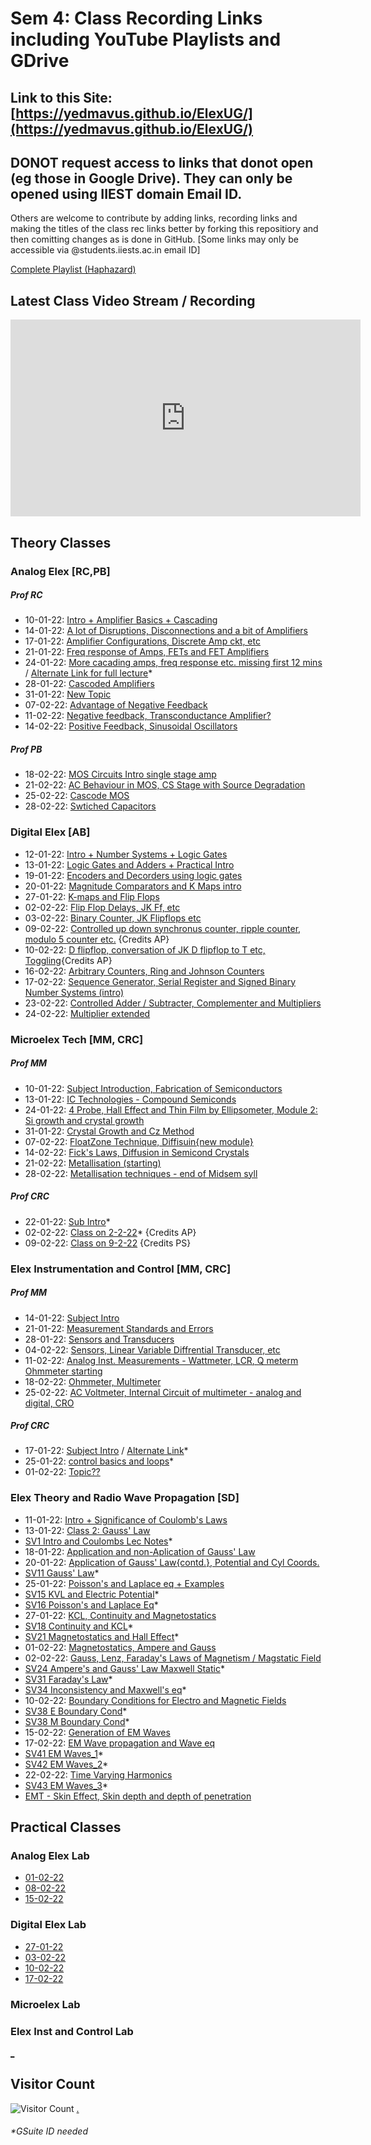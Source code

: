 # Sem 4: Class Recording Links including YouTube Playlists and GDrive 

## Link to this Site: [https://yedmavus.github.io/ElexUG/](https://yedmavus.github.io/ElexUG/)

## DONOT request access to links that donot open (eg those in Google Drive). They can only be opened using IIEST domain Email ID.

Others are welcome to contribute by adding links, recording links and making the titles of the class rec links better by forking this repositiory and then comitting changes as is done in GitHub.
[Some links may only be accessible via @students.iiests.ac.in email ID]

[Complete Playlist (Haphazard)](https://www.youtube.com/playlist?list=PLY70atkmIfpOF_SEZL1h6ubCxGF-K3kfB)
## Latest Class Video Stream / Recording

<iframe width="560" height="315" src="https://www.youtube.com/embed/videoseries?list=PLY70atkmIfpOF_SEZL1h6ubCxGF-K3kfB" title="YouTube video player" frameborder="0" allow="accelerometer; clipboard-write;
gyroscope; encrypted-media; picture-in-picture" allowfullscreen></iframe>


## Theory Classes

### Analog Elex [RC,PB]

##### Prof RC
- 10-01-22: [Intro + Amplifier Basics + Cascading](https://www.youtube.com/watch?v=5-rYFTE1hwE)
- 14-01-22: [A lot of Disruptions, Disconnections and a bit of Amplifiers](https://youtu.be/aQ3OY9YpyEU&t=36m12s)
- 17-01-22: [Amplifier Configurations, Discrete Amp ckt, etc](https://youtu.be/S2yNNsj64Ts)
- 21-01-22: [Freq response of Amps, FETs and FET Amplifiers](https://youtu.be/StlzfyD4XVE)
- 24-01-22: [More cacading amps, freq  response etc. missing first 12 mins](https://www.youtube.com/watch?v=1UelWy9ZLTU) / [Alternate Link for full lecture](https://drive.google.com/file/d/1PYAev_SaGArgrnlAa0eFpvcBTyhKOBNm/view?usp=sharing)*
- 28-01-22: [Cascoded Amplifiers](https://youtu.be/0S4xJyKIrUw)
- 31-01-22: [New Topic](https://www.youtube.com/watch?v=_s8--Sd5CMo)
- 07-02-22: [Advantage of Negative Feedback](https://youtu.be/kZ_NwEo__CI)
- 11-02-22: [Negative feedback, Transconductance Amplifier?](https://youtu.be/xcdzw4mhAxk)
- 14-02-22: [Positive Feedback, Sinusoidal Oscillators](https://www.youtube.com/watch?v=nV4Lb7xnQVE)

##### Prof PB
- 18-02-22: [MOS Circuits Intro single stage amp](https://youtu.be/wLkggJxqIkQ)
- 21-02-22: [AC Behaviour in MOS, CS Stage with Source Degradation](https://youtu.be/8IpLm6hgwI0)
- 25-02-22: [Cascode MOS](https://www.youtube.com/watch?v=f3h3FLsUBkQ)
- 28-02-22: [Swtiched Capacitors](https://youtu.be/KT4uir_tQt8)


### Digital Elex [AB]
- 12-01-22: [Intro + Number Systems + Logic Gates](https://youtu.be/3oPHJGOTcOk)
- 13-01-22: [Logic Gates and Adders + Practical Intro](https://youtu.be/T9Wfk50bEbM)
- 19-01-22: [Encoders and Decorders using logic gates](https://youtu.be/_DShoX8hBkw)
- 20-01-22: [Magnitude Comparators and K Maps intro](https://youtu.be/Ba3BBGZsCEU)
- 27-01-22: [K-maps and Flip Flops](https://youtu.be/C5wFjzjckBI)
- 02-02-22: [Flip Flop Delays, JK Ff, etc](https://youtu.be/Gw3KW52DM4Q)
- 03-02-22: [Binary Counter, JK Flipflops etc](https://youtu.be/F604uh6K-2Y)
- 09-02-22: [Controlled up down synchronus counter, ripple counter, modulo 5 counter etc.](https://youtu.be/bwE73xXhjnw) {Credits AP}
- 10-02-22: [D flipflop, conversation of JK D flipflop to T etc, Toggling](https://youtu.be/bDez1o7i4kg){Credits AP}
- 16-02-22: [Arbitrary Counters, Ring and Johnson Counters](https://youtu.be/l_lYU5tSVnU)
- 17-02-22: [Sequence Generator, Serial Register and Signed Binary Number Systems (intro)](https://youtu.be/kCBiQBkMkao)
- 23-02-22: [Controlled Adder / Subtracter, Complementer and Multipliers](https://youtu.be/qIBpjsx_LuY)
- 24-02-22: [Multiplier extended](https://www.youtube.com/watch?v=FgioXC-fbIA)

### Microelex Tech [MM, CRC]
##### Prof MM
- 10-01-22: [Subject Introduction, Fabrication of Semiconductors](https://youtu.be/9Jphyr-i1VA)
- 13-01-22: [IC Technologies - Compound Semiconds](https://youtu.be/2qcF069PvRw)
- 24-01-22: [4 Probe, Hall Effect and Thin Film by Ellipsometer, Module 2: Si growth and crystal growth](https://youtu.be/SDDNuPYJM4c)
- 31-01-22: [Crystal Growth and Cz Method](https://youtu.be/dtDlGWf_lRw)
- 07-02-22: [FloatZone Technique, Diffisuin{new module}](https://www.youtube.com/watch?v=mwDAhS8X6TA)
- 14-02-22: [Fick's Laws, Diffusion in Semicond Crystals](https://youtu.be/hLDWeJ3T9ks)
- 21-02-22: [Metallisation (starting)](https://youtu.be/ksRFO-PnGqA)
- 28-02-22: [Metallisation techniques - end of Midsem syll](https://youtu.be/zXYcTLPdx5U)


##### Prof CRC
- 22-01-22: [Sub Intro](https://drive.google.com/file/d/1NcdlAWTy9YEqp5J1qjdZD4RAiDNuEf-_/view?usp=sharing)*
- 02-02-22: [Class on 2-2-22](https://drive.google.com/file/d/1lngSpTggLcWfAfSZ5UsEYbbjovAfsxbm/view?usp=sharing)* {Credits AP}
- 09-02-22: [Class on 9-2-22](https://youtu.be/bhQrNrrK-94) {Credits PS}


### Elex Instrumentation and Control [MM, CRC]
##### Prof MM
- 14-01-22: [Subject Intro](https://youtu.be/6TdLCencZBM)
- 21-01-22: [Measurement Standards and Errors](https://youtu.be/iKjajEfVepo)
- 28-01-22: [Sensors and Transducers](https://www.youtube.com/watch?v=8QAzxgBbqiY)
- 04-02-22: [Sensors, Linear Variable Diffrential Transducer, etc](https://youtu.be/41LkCCIdIFU)
- 11-02-22: [Analog Inst. Measurements - Wattmeter, LCR, Q meterm Ohmmeter starting](https://youtu.be/wlzKBuRWOKw)
- 18-02-22: [Ohmmeter, Multimeter](https://youtu.be/4UO_zdJxv4k)
- 25-02-22: [AC Voltmeter, Internal Circuit of multimeter - analog and digital, CRO ](https://www.youtube.com/watch?v=o6IaeJKffy4)


##### Prof CRC
- 17-01-22: [Subject Intro](https://youtu.be/04s57H933Ew) / [Alternate Link](https://drive.google.com/file/d/1Be2-vQnxv8Ei2UOnjdK6BOE_SeOpbzci/view?usp=drivesdk)*
- 25-01-22: [control basics and loops](https://drive.google.com/file/d/1IPo39jSZbC0WJQLQkvDGLfBlr2vUYf3O/view?usp=sharing)*
- 01-02-22: [Topic??](https://www.youtube.com/watch?v=MGQoKuP1Ewc)

### Elex Theory and Radio Wave Propagation [SD]
  - 11-01-22: [Intro + Significance of Coulomb's Laws](https://youtu.be/grvNB2cYeK8)
  - 13-01-22: [Class 2: Gauss' Law](https://youtu.be/R2pdv91rW2s)
  - [SV1 Intro and Coulombs Lec Notes](https://drive.google.com/file/d/1CbfOqxALnAGA4l4guQDsS0K2fNQ5qxT-/view?usp=sharing)*
  - 18-01-22: [Application and non-Aplication of Gauss' Law](https://youtu.be/Ho11EwMpV6o)
  - 20-01-22: [Application of Gauss' Law{contd.}, Potential and Cyl Coords.](https://youtu.be/SJQlbp8Swng)
  - [SV11 Gauss' Law](https://drive.google.com/file/d/1JBqrzYuQ7KkH4BDdVuM1eYHg0IEWaLWV/view?usp=sharing)*
  - 25-01-22: [Poisson's and Laplace eq + Examples](https://youtu.be/xplykXid2Sc)
  - [SV15 KVL and Electric Potential](https://drive.google.com/file/d/14P7TRw-YPqnFIKd_ScEhUcwGvG3EuftO/view?usp=sharing)*
  - [SV16 Poisson's and Laplace Eq](https://drive.google.com/file/d/1f0EVGC8UUpACzzPIz76V4y6kt4Yp4Uf8/view?usp=sharing)*
  - 27-01-22: [KCL, Continuity and Magnetostatics](https://www.youtube.com/watch?v=gKQLQVivxIc)
  - [SV18 Continuity and KCL](https://drive.google.com/file/d/1P5Aoq5-hV1zilxjKsm1oCQQmf2qA3POO/view?usp=sharing)*
  - [SV21 Magnetostatics and Hall Effect](https://drive.google.com/file/d/1XcR-f_yL1DlyNix3zxpErKQLwkXYR7VD/view?usp=sharing)*
  - 01-02-22: [Magnetostatics, Ampere and Gauss](https://youtu.be/xiccGKuWwVk)
  - 02-02-22: [Gauss, Lenz, Faraday's Laws of Magnetism / Magstatic Field](https://www.youtube.com/watch?v=fjskgdJ0hAY)
  - [SV24 Ampere's and Gauss' Law Maxwell Static](https://drive.google.com/file/d/1PNaZLdd5koIMsh-Vz-hZI-HPYwjPxpW-/view?usp=sharing)*
  - [SV31 Faraday's Law](https://drive.google.com/file/d/1toNVmPnMHIwVBk-_2xwpzbEXmGkBLJa_/view?usp=sharing)*
  - [SV34 Inconsistency and Maxwell's eq](https://drive.google.com/file/d/1jVGHgysODv_vnUOeQBysZ0H-xLWDZ5Ao/view?usp=sharing)*
  - 10-02-22: [Boundary Conditions for Electro and Magnetic Fields](https://youtu.be/rYwDgLL-hkI)
  - [SV38 E Boundary Cond](https://drive.google.com/file/d/17pijShpoZDejRpNKLR4I_QOQp_ke0MoB/view?usp=sharing)*
  - [SV38 M Boundary Cond](https://drive.google.com/file/d/1rDEcZ5sUzQrN5GMoZ7zLJvi97FSVdXAj/view?usp=sharing)*
  - 15-02-22: [Generation of EM Waves](https://youtu.be/yxz4qaRQtHU)
  - 17-02-22: [EM Wave propagation and Wave eq](https://youtu.be/0t6pPAYLoow)
  - [SV41 EM Waves_1](https://drive.google.com/file/d/1jQAxANRsbyrGqOIcrINR1kp63rmZY2Ss/view?usp=sharing)*
  - [SV42 EM Waves_2](https://drive.google.com/file/d/1wc_iIM7p1TxE0813xxorLvKNptcrDT1n/view?usp=sharing)*
  - 22-02-22: [Time Varying Harmonics](https://youtu.be/I0yyCaYiyZs)
  - [SV43 EM Waves_3](https://drive.google.com/file/d/18_35-7mWQoNe1eGoc9Wg0GL1SVucw3jR/view?usp=sharing)*
  - [EMT - Skin Effect, Skin depth and depth of penetration](https://youtu.be/Zf6rftvn2mU)


## Practical Classes

### Analog Elex Lab

- [01-02-22](https://youtu.be/Xw1uPDsBtlA)
- [08-02-22](https://youtu.be/IgEo24vZkB0)
- [15-02-22](https://youtu.be/7SL-MZVLq-o)

### Digital Elex Lab

- [27-01-22](https://youtu.be/Yow8XS7m4OQ)
- [03-02-22](https://youtu.be/ulVRo_GOIUQ)
- [10-02-22](https://youtu.be/bBGMwdx4T_E)
- [17-02-22](https://youtu.be/I1FWT4BOJA0)

### Microelex Lab

### Elex Inst and Control Lab

[_](https://github.com/YedMavus/ElexUG/edit/gh-pages/index.md)






## Visitor Count
![Visitor Count](https://profile-counter.glitch.me/yedmavus/count.svg)
[.](https://github.com/YedMavus/ElexUG/edit/gh-pages/index.md)
###### *GSuite ID needed
